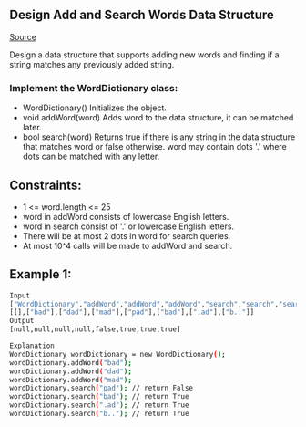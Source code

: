 ## Design Add and Search Words Data Structure
[Source](https://leetcode.com/problems/design-add-and-search-words-data-structure/)

Design a data structure that supports adding new words and finding if a string matches any previously added string.

### Implement the WordDictionary class:

 - WordDictionary() Initializes the object.
 - void addWord(word) Adds word to the data structure, it can be matched later.
 - bool search(word) Returns true if there is any string in the data structure that matches word or false otherwise. word may contain dots '.' where dots can be matched with any letter.

## Constraints:
 - 1 <= word.length <= 25
 - word in addWord consists of lowercase English letters.
 - word in search consist of '.' or lowercase English letters.
 - There will be at most 2 dots in word for search queries.
 - At most 10^4 calls will be made to addWord and search.

## Example 1:
```sh
Input
["WordDictionary","addWord","addWord","addWord","search","search","search","search"]
[[],["bad"],["dad"],["mad"],["pad"],["bad"],[".ad"],["b.."]]
Output
[null,null,null,null,false,true,true,true]

Explanation
WordDictionary wordDictionary = new WordDictionary();
wordDictionary.addWord("bad");
wordDictionary.addWord("dad");
wordDictionary.addWord("mad");
wordDictionary.search("pad"); // return False
wordDictionary.search("bad"); // return True
wordDictionary.search(".ad"); // return True
wordDictionary.search("b.."); // return True
```